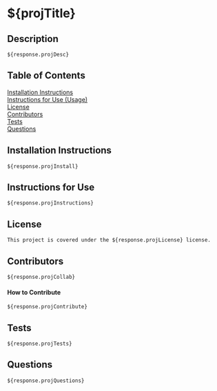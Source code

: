# ${projTitle}

## Description

    ${response.projDesc}

## Table of Contents
[Installation Instructions](#installation-instructions)<br>
[Instructions for Use (Usage)](#instructions-for-use)<br>
[License](#license)<br>
[Contributors](#contributors)<br>
[Tests](#tests)<br>
[Questions](#questions)<br>

## Installation Instructions

    ${response.projInstall}

## Instructions for Use

    ${response.projInstructions}

## License
    This project is covered under the ${response.projLicense} license.

## Contributors
    ${response.projCollab}

#### How to Contribute
    ${response.projContribute}


## Tests
    ${response.projTests}

## Questions
    ${response.projQuestions}


<!-- ## References

  ### Attributions
    ${projAttribution}
  
  ### Tutorials 
    ${projTutorial}

## Features
    ${projFeatures} -->

<!-- ## How to Contribute
    ${projContribute} -->


